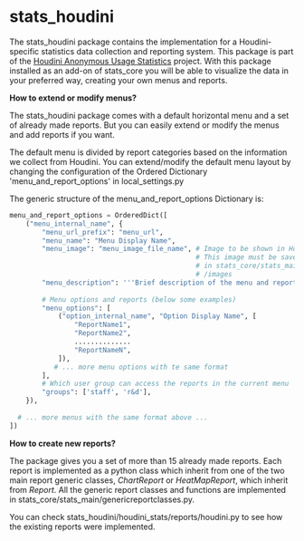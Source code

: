 stats_houdini
=============

The stats_houdini package contains the implementation for a Houdini-specific statistics data collection and reporting system. This package is part of the [Houdini Anonymous Usage  Statistics](http://www.sidefx.com/index.php?option=com_content&task=view&id=2686) project. With this package installed as an add-on of stats_core you will be able to visualize the data in your preferred way, creating your own menus and reports.

**How to extend or modify menus?**

The stats_houdini package comes with a default horizontal menu and a set of already made reports. But you can easily extend or modify the menus and add reports if you want. 

The default menu is divided by report categories based on the information we collect from Houdini. You can extend/modify the default menu layout by changing the configuration of the Ordered Dictionary 'menu_and_report_options' in local_settings.py

The generic structure of the menu_and_report_options Dictionary is:

```python
menu_and_report_options = OrderedDict([
    ("menu_internal_name", {
        "menu_url_prefix": "menu_url",
        "menu_name": "Menu Display Name",
        "menu_image": "menu_image_file_name", # Image to be shown in Home page. 
                                              # This image must be saved first 
                                              # in stats_core/stats_main/static
                                              # /images  
        "menu_description": '''Brief description of the menu and reports in it.''',
        
        # Menu options and reports (below some examples)
        "menu_options": [
            ("option_internal_name", "Option Display Name", [
                "ReportName1",
                "ReportName2",
                ..............
                "ReportNameN",
            ]),
           # ... more menu options with te same format
        ],
        # Which user group can access the reports in the current menu
        "groups": ['staff', 'r&d'],
    }),  
    
  # ... more menus with the same format above ...
])

```

**How to create new reports?**

The package gives you a set of more than 15 already made reports. Each report is implemented as a python class which inherit from one of the two main report generic classes, _ChartReport_ or _HeatMapReport_, which inherit from _Report_. All the generic report classes and functions are implemented in stats_core/stats_main/genericreportclasses.py.

You can check stats_houdini/houdini_stats/reports/houdini.py to see how the existing reports were implemented.  










